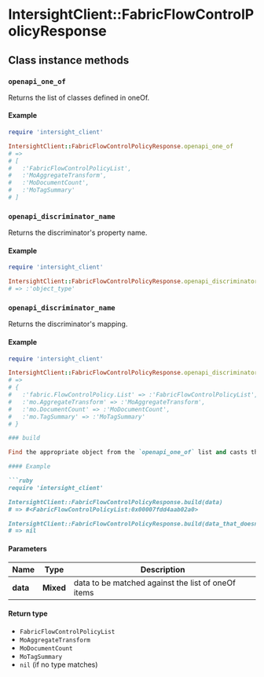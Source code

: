 # IntersightClient::FabricFlowControlPolicyResponse

## Class instance methods

### `openapi_one_of`

Returns the list of classes defined in oneOf.

#### Example

```ruby
require 'intersight_client'

IntersightClient::FabricFlowControlPolicyResponse.openapi_one_of
# =>
# [
#   :'FabricFlowControlPolicyList',
#   :'MoAggregateTransform',
#   :'MoDocumentCount',
#   :'MoTagSummary'
# ]
```

### `openapi_discriminator_name`

Returns the discriminator's property name.

#### Example

```ruby
require 'intersight_client'

IntersightClient::FabricFlowControlPolicyResponse.openapi_discriminator_name
# => :'object_type'
```

### `openapi_discriminator_name`

Returns the discriminator's mapping.

#### Example

```ruby
require 'intersight_client'

IntersightClient::FabricFlowControlPolicyResponse.openapi_discriminator_mapping
# =>
# {
#   :'fabric.FlowControlPolicy.List' => :'FabricFlowControlPolicyList',
#   :'mo.AggregateTransform' => :'MoAggregateTransform',
#   :'mo.DocumentCount' => :'MoDocumentCount',
#   :'mo.TagSummary' => :'MoTagSummary'
# }

### build

Find the appropriate object from the `openapi_one_of` list and casts the data into it.

#### Example

```ruby
require 'intersight_client'

IntersightClient::FabricFlowControlPolicyResponse.build(data)
# => #<FabricFlowControlPolicyList:0x00007fdd4aab02a0>

IntersightClient::FabricFlowControlPolicyResponse.build(data_that_doesnt_match)
# => nil
```

#### Parameters

| Name | Type | Description |
| ---- | ---- | ----------- |
| **data** | **Mixed** | data to be matched against the list of oneOf items |

#### Return type

- `FabricFlowControlPolicyList`
- `MoAggregateTransform`
- `MoDocumentCount`
- `MoTagSummary`
- `nil` (if no type matches)

